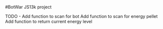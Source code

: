 #BotWar
JS13k project

TODO -
Add function to scan for bot
Add function to scan for energy pellet
Add function to return current energy level
